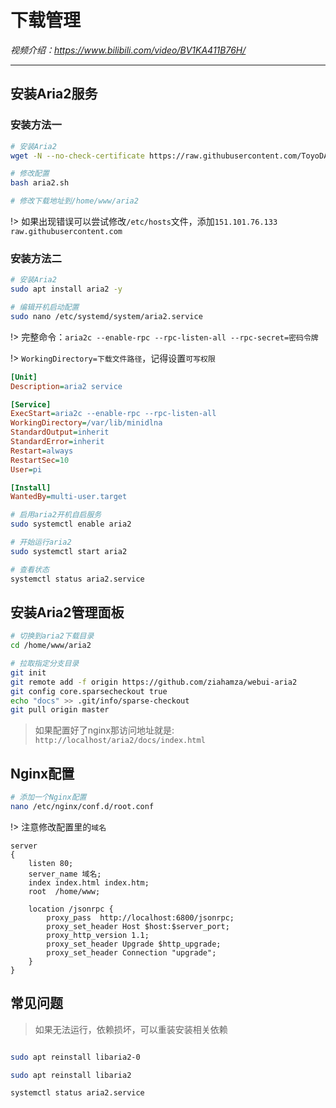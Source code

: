 # 下载管理

*视频介绍：https://www.bilibili.com/video/BV1KA411B76H/*

---

## 安装Aria2服务

### 安装方法一

```bash
# 安装Aria2
wget -N --no-check-certificate https://raw.githubusercontent.com/ToyoDAdoubi/doubi/master/aria2.sh && chmod +x aria2.sh && bash aria2.sh

# 修改配置
bash aria2.sh

# 修改下载地址到/home/www/aria2
```

!> 如果出现错误可以尝试修改`/etc/hosts`文件，添加`151.101.76.133 raw.githubusercontent.com`

### 安装方法二

```bash
# 安装Aria2
sudo apt install aria2 -y

# 编辑开机启动配置
sudo nano /etc/systemd/system/aria2.service

```
!> 完整命令：`aria2c --enable-rpc --rpc-listen-all --rpc-secret=密码令牌`

!> `WorkingDirectory=下载文件路径`，记得设置`可写权限`
```ini
[Unit]
Description=aria2 service

[Service]
ExecStart=aria2c --enable-rpc --rpc-listen-all
WorkingDirectory=/var/lib/minidlna
StandardOutput=inherit
StandardError=inherit
Restart=always
RestartSec=10
User=pi

[Install]
WantedBy=multi-user.target
```
```bash
# 启用aria2开机自启服务
sudo systemctl enable aria2

# 开始运行aria2
sudo systemctl start aria2

# 查看状态
systemctl status aria2.service
```

## 安装Aria2管理面板 

```bash
# 切换到aria2下载目录
cd /home/www/aria2

# 拉取指定分支目录
git init
git remote add -f origin https://github.com/ziahamza/webui-aria2
git config core.sparsecheckout true
echo "docs" >> .git/info/sparse-checkout
git pull origin master
```

> 如果配置好了nginx那访问地址就是: `http://localhost/aria2/docs/index.html`

## Nginx配置


```bash
# 添加一个Nginx配置
nano /etc/nginx/conf.d/root.conf
```

!> 注意修改配置里的`域名`
```nginx
server
{
    listen 80;
    server_name 域名;
    index index.html index.htm;
    root  /home/www;
    
    location /jsonrpc {
		proxy_pass  http://localhost:6800/jsonrpc;
		proxy_set_header Host $host:$server_port;
		proxy_http_version 1.1;
		proxy_set_header Upgrade $http_upgrade;
		proxy_set_header Connection "upgrade";
	}
}
```

## 常见问题

> 如果无法运行，依赖损坏，可以重装安装相关依赖
```bash

sudo apt reinstall libaria2-0

sudo apt reinstall libaria2

systemctl status aria2.service
```